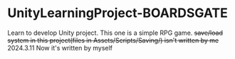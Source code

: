 # UnityLearningProject-BOARDSGATE
Learn to develop Unity project. This one is a simple RPG game.
~~save/load system in this project(files in Assets/Scripts/Saving/) isn't written by me~~ 2024.3.11 Now it's written by myself


